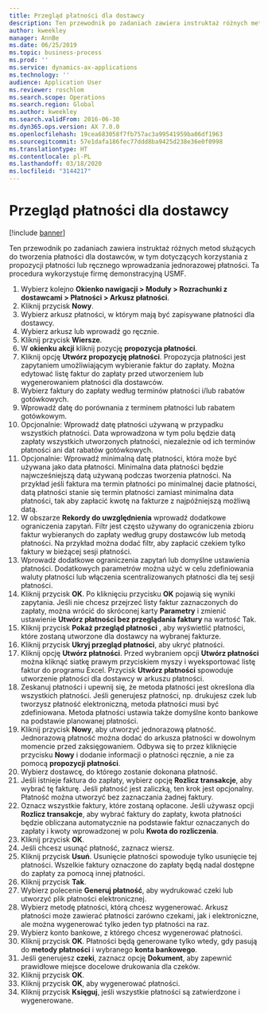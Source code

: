 ```yaml
---
title: Przegląd płatności dla dostawcy
description: Ten przewodnik po zadaniach zawiera instruktaż różnych metod służących do tworzenia płatności dla dostawców, w tym dotyczących korzystania z propozycji płatności lub ręcznego wprowadzania jednorazowej płatności.
author: kweekley
manager: AnnBe
ms.date: 06/25/2019
ms.topic: business-process
ms.prod: ''
ms.service: dynamics-ax-applications
ms.technology: ''
audience: Application User
ms.reviewer: roschlom
ms.search.scope: Operations
ms.search.region: Global
ms.author: kweekley
ms.search.validFrom: 2016-06-30
ms.dyn365.ops.version: AX 7.0.0
ms.openlocfilehash: 19cea683058f7fb757ac3a99541959ba06df1963
ms.sourcegitcommit: 57e1dafa186fec77ddd8ba9425d238e36e0f0998
ms.translationtype: HT
ms.contentlocale: pl-PL
ms.lasthandoff: 03/18/2020
ms.locfileid: "3144217"
---
```

# <a name="vendor-payment-overview"></a>Przegląd płatności dla dostawcy

[!include [banner](../../includes/banner.md)]

Ten przewodnik po zadaniach zawiera instruktaż różnych metod służących do tworzenia płatności dla dostawców, w tym dotyczących korzystania z propozycji płatności lub ręcznego wprowadzania jednorazowej płatności. Ta procedura wykorzystuje firmę demonstracyjną USMF.

1. Wybierz kolejno **Okienko nawigacji > Moduły > Rozrachunki z dostawcami > Płatności > Arkusz płatności**.
2. Kliknij przycisk **Nowy**.
3. Wybierz arkusz płatności, w którym mają być zapisywane płatności dla dostawcy. 
4. Wybierz arkusz lub wprowadź go ręcznie.
5. Kliknij przycisk **Wiersze**.
6. W **okienku akcji** kliknij pozycję **propozycja płatności**.
7. Kliknij opcję **Utwórz propozycję płatności**. Propozycja płatności jest zapytaniem umożliwiającym wybieranie faktur do zapłaty. Można edytować listę faktur do zapłaty przed utworzeniem lub wygenerowaniem płatności dla dostawców.
8. Wybierz faktury do zapłaty według terminów płatności i/lub rabatów gotówkowych. 
9. Wprowadź datę do porównania z terminem płatności lub rabatem gotówkowym. 
10. Opcjonalnie: Wprowadź datę płatności używaną w przypadku wszystkich płatności. Data wprowadzona w tym polu będzie datą zapłaty wszystkich utworzonych płatności, niezależnie od ich terminów płatności ani dat rabatów gotówkowych.  
11. Opcjonalnie: Wprowadź minimalną datę płatności, która może być używana jako data płatności. Minimalna data płatności będzie najwcześniejszą datą używaną podczas tworzenia płatności. Na przykład jeśli faktura ma termin płatności po minimalnej dacie płatności, datą płatności stanie się termin płatności zamiast minimalna data płatności, tak aby zapłacić kwotę na fakturze z najpóźniejszą możliwą datą.
12. W obszarze **Rekordy do uwzględnienia** wprowadź dodatkowe ograniczenia zapytań. Filtr jest często używany do ograniczenia zbioru faktur wybieranych do zapłaty według grupy dostawców lub metodą płatności. Na przykład można dodać filtr, aby zapłacić czekiem tylko faktury w bieżącej sesji płatności.
13. Wprowadź dodatkowe ograniczenia zapytań lub domyślne ustawienia płatności. Dodatkowych parametrów można użyć w celu zdefiniowania waluty płatności lub włączenia scentralizowanych płatności dla tej sesji płatności.  
14. Kliknij przycisk **OK**. Po kliknięciu przycisku **OK** pojawią się wyniki zapytania. Jeśli nie chcesz przejrzeć listy faktur zaznaczonych do zapłaty, można wrócić do skróconej karty **Parametry** i zmienić ustawienie **Utwórz płatności bez przeglądania faktury** na wartość Tak.  
15. Kliknij przycisk **Pokaż przegląd płatności** , aby wyświetlić płatności, które zostaną utworzone dla dostawcy na wybranej fakturze.
16. Kliknij przycisk **Ukryj przegląd płatności**, aby ukryć płatności. 
17. Kliknij opcję **Utwórz płatności**. Przed wybraniem opcji **Utwórz płatności** można kliknąć siatkę prawym przyciskiem myszy i wyeksportować listę faktur do programu Excel. Przycisk **Utwórz płatności** spowoduje utworzenie płatności dla dostawcy w arkuszu płatności.  
18. Zeskanuj płatności i upewnij się, że metoda płatności jest określona dla wszystkich płatności. Jeśli generujesz płatności, np. drukujesz czek lub tworzysz płatność elektroniczną, metoda płatności musi być zdefiniowana. Metoda płatności ustawia także domyślne konto bankowe na podstawie planowanej płatności.  
19. Kliknij przycisk **Nowy**, aby utworzyć jednorazową płatność. Jednorazową płatność można dodać do arkusza płatności w dowolnym momencie przed zaksięgowaniem. Odbywa się to przez kliknięcie przycisku **Nowy** i dodanie informacji o płatności ręcznie, a nie za pomocą **propozycji płatności**.  
20. Wybierz dostawcę, do którego zostanie dokonana płatność.
21. Jeśli istnieje faktura do zapłaty, wybierz opcję **Rozlicz transakcje**, aby wybrać tę fakturę. Jeśli płatność jest zaliczką, ten krok jest opcjonalny. Płatność można utworzyć bez zaznaczania żadnej faktury. 
22. Oznacz wszystkie faktury, które zostaną opłacone. Jeśli używasz opcji **Rozlicz transakcje**, aby wybrać faktury do zapłaty, kwota płatności będzie obliczana automatycznie na podstawie faktur oznaczanych do zapłaty i kwoty wprowadzonej w polu **Kwota do rozliczenia**.
23. Kliknij przycisk **OK**.
24. Jeśli chcesz usunąć płatność, zaznacz wiersz.
25. Kliknij przycisk **Usuń**. Usunięcie płatności spowoduje tylko usunięcie tej płatności. Wszelkie faktury oznaczone do zapłaty będą nadal dostępne do zapłaty za pomocą innej płatności.
26. Kliknij przycisk **Tak**.
27. Wybierz polecenie **Generuj płatność**, aby wydrukować czeki lub utworzyć plik płatności elektronicznej.
28. Wybierz metodę płatności, którą chcesz wygenerować. Arkusz płatności może zawierać płatności zarówno czekami, jak i elektroniczne, ale można wygenerować tylko jeden typ płatności na raz.
29. Wybierz konto bankowe, z którego chcesz wygenerować płatności.
30. Kliknij przycisk **OK**. Płatności będą generowane tylko wtedy, gdy pasują do **metody płatności** i wybranego **konta bankowego**.
31. Jeśli generujesz **czeki**, zaznacz opcję **Dokument**, aby zapewnić prawidłowe miejsce docelowe drukowania dla czeków.
32. Kliknij przycisk **OK**.
33. Kliknij przycisk **OK**, aby wygenerować płatności.
34. Kliknij przycisk **Księguj**, jeśli wszystkie płatności są zatwierdzone i wygenerowane. 

